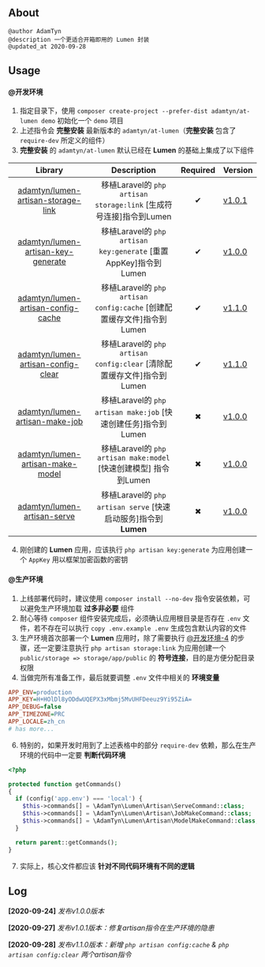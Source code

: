 ## About

```text
@author AdamTyn
@description 一个更适合开箱即用的 Lumen 封装
@updated_at 2020-09-28
```

## Usage

#### @开发环境
1. 指定目录下，使用 `composer create-project --prefer-dist adamtyn/at-lumen demo` 初始化一个 `demo` 项目
2. 上述指令会 **完整安装** 最新版本的 `adamtyn/at-lumen`（**完整安装** 包含了 `require-dev` 所定义的组件）
3. **完整安装**  的 `adamtyn/at-lumen` 默认已经在 **Lumen** 的基础上集成了以下组件

|                           Library                            |                         Description                          | Required | Version                                                   |
| :----------------------------------------------------------: | :----------------------------------------------------------: | :------: | --------------------------------------------------------- |
| [adamtyn/lumen-artisan-storage-link](https://github.com/AdamTyn/lumen-artisan-storage-link) | 移植Laravel的 `php artisan storage:link` [生成符号连接]指令到Lumen |    ✔     | [v1.0.1](https://github.com/AdamTyn/at-lumen/tree/v1.0.1) |
| [adamtyn/lumen-artisan-key-generate](https://github.com/AdamTyn/lumen-artisan-key-generate) | 移植Laravel的 `php artisan key:generate` [重置AppKey]指令到Lumen |    ✔     | [v1.0.0](https://github.com/AdamTyn/at-lumen/tree/v1.0.0) |
| [adamtyn/lumen-artisan-config-cache](https://github.com/AdamTyn/lumen-artisan-config-cache) | 移植Laravel的 `php artisan config:cache` [创建配置缓存文件]指令到Lumen |    ✔     | [v1.1.0](https://github.com/AdamTyn/at-lumen/tree/v1.1.0) |
| [adamtyn/lumen-artisan-config-clear](https://github.com/AdamTyn/lumen-artisan-config-clear) | 移植Laravel的 `php artisan config:clear` [清除配置缓存文件]指令到Lumen |    ✔     | [v1.1.0](https://github.com/AdamTyn/at-lumen/tree/v1.1.0) |
| [adamtyn/lumen-artisan-make-job](https://github.com/AdamTyn/lumen-artisan-make-job) | 移植Laravel的 `php artisan make:job` [快速创建任务]指令到Lumen |    ✖     | [v1.0.0](https://github.com/AdamTyn/at-lumen/tree/v1.0.0) |
| [adamtyn/lumen-artisan-make-model](https://github.com/AdamTyn/lumen-artisan-make-model) | 移植Laravel的 `php artisan make:model` [快速创建模型] 指令到Lumen |    ✖     | [v1.0.0](https://github.com/AdamTyn/at-lumen/tree/v1.0.0) |
| [adamtyn/lumen-artisan-serve](https://github.com/AdamTyn/lumen-artisan-artisan-serve) | 移植Laravel的 `php artisan serve` [快速启动服务]指令到**Lumen** |    ✖     | [v1.0.0](https://github.com/AdamTyn/at-lumen/tree/v1.0.0) |

4. 刚创建的 **Lumen** 应用，应该执行 `php artisan key:generate` 为应用创建一个 `AppKey` 用以框架加密函数的密钥

#### @生产环境

1. 上线部署代码时，建议使用 `composer install --no-dev` 指令安装依赖，可以避免生产环境加载 **过多非必要** 组件
2. 耐心等待 `composer` 组件安装完成后，必须确认应用根目录是否存在 `.env` 文件，若不存在可以执行 `copy .env.example .env` 生成包含默认内容的文件
3. 生产环境首次部署一个 **Lumen** 应用时，除了需要执行 [@开发环境-4](#) 的步骤，还一定要注意执行 `php artisan storage:link` 为应用创建一个 `public/storage => storage/app/public` 的 **符号连接**，目的是方便分配目录权限
4. 当做完所有准备工作，最后就要调整 `.env` 文件中相关的 **环境变量**

```ini
APP_ENV=production
APP_KEY=H+HOlDl8yODdwUQEPX3xMbmj5MvUHFDeeuz9Yi95ZiA=
APP_DEBUG=false
APP_TIMEZONE=PRC
APP_LOCALE=zh_cn
# has more...
```

6. 特别的，如果开发时用到了上述表格中的部分 `require-dev` 依赖，那么在生产环境的代码中一定要 **判断代码环境**

```php
<?php

protected function getCommands()
{
  if (config('app.env') === 'local') {
    $this->commands[] = \AdamTyn\Lumen\Artisan\ServeCommand::class;
    $this->commands[] = \AdamTyn\Lumen\Artisan\JobMakeCommand::class;
    $this->commands[] = \AdamTyn\Lumen\Artisan\ModelMakeCommand::class;
  }

  return parent::getCommands();
}
```

7. 实际上，核心文件都应该 **针对不同代码环境有不同的逻辑**


## Log

**[2020-09-24]** *发布v1.0.0版本*

**[2020-09-27]** *发布v1.0.1版本：修复artisan指令在生产环境的隐患*

**[2020-09-28]** *发布v1.1.0版本：新增 `php artisan config:cache` & `php artisan config:clear` 两个artisan指令*

